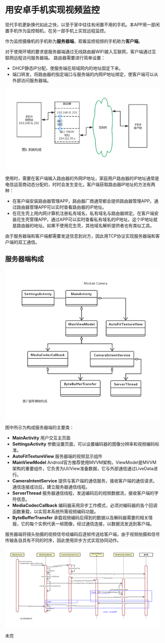 # **用安卓手机实现视频监控**
现代手机更新换代如此之快，以至于家中往往有闲置不用的手机。本APP用一部闲置手机作为监控相机，在另一部手机上实现远程监控。

作为监控摄像机的手机称为**服务器端**，观看监控视频的手机称为**客户端**。

对于使用环境的要求是服务器端通过无线路由器WIFI接入互联网，客户端通过互联网远程访问服务器端。
路由器需要进行简单设置：
* DHCP静态IP分配，使服务端在局域网内的地址固定下来。
* 端口转发，将路由器的指定端口与服务端的内网IP地址绑定，使客户端可以从外部访问服务器端。

![图1 系统构成](https://github.com/wxson7282/HomeMonitor/blob/master/images/HomeMonitor_1.png)

使用时，需要在客户端输入路由器的外网IP地址，家庭用户路由器的IP地址通常是电信运营商动态分配的，时时会发生变化，客户端获取路由器IP地址的方法有两种：
* 在客户端安装路由器管理APP，路由器厂商通常都会提供路由器管理APP。通过路由器管理APP可以实时查看路由器的IP地址。
* 在花生壳上用内网计算机注册私有域名，私有域名与路由器绑定。在客户端安装花生壳管理APP，通过APP可以实时查看私有域名的IP地址，这个IP地址就是路由器的地址。如果不使用花生壳，其他域名解析提供者也有类似工具。

由于服务器端和客户端都需要发送信息到对方，因此用TCP协议实现服务器端和客户端的双工通信。
## **服务器端构成**

![图2 服务器端构成](https://github.com/wxson7282/HomeMonitor/blob/master/images/HomeMonitor_CameraClasses.png)

图中所示为构成服务器端的主要类：
* **MainActivity** 用户交互主页面
* **SettingsActivity** 参数设置页面，可以设置编码器的图像分辨率和视频编码标准。
* **AutoFitTextureView** 服务器端的视频显示组件
* **MainViewModel** Android官方推荐使用MVVM架构，ViewModel是MVVM架构的重要组件，它负责为UI/View准备数据，它与外部通信通过LiveData进行。
* **CameraIntentService** 提供与客户端的通信服务，接收客户端的通信请求。通信连接成功后，建立服务器通信线程。
* **ServerThread** 服务器通信线程，发送编码后的视频数据流，接收客户端的字符信息。
* **MediaCodecCallback** 编码器采用异步工作模式，必须对编码器的各个回调函数重载，以实现本系统所需视频编码功能。
* **ByteBufferTransfer** 承载视频编码后得到的数据以及解码器需要的相关情报，它的每个实例代表一帧图像，经过通信连接，以数据流发送到客户端。

服务器端将镜头拍摄的视频信号经编码后逐帧传送给客户端，由于视频拍摄和信号传输各自具有不同的时序，因此使用异步方式实现协同动作。

![图3 服务器端时序](https://github.com/wxson7282/HomeMonitor/blob/master/images/HomeMonitor_CameraSequence.png)

未完
